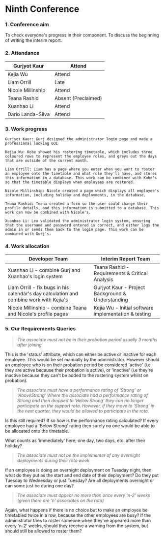# Ninth Conference

### 1. Conference aim

   To check everyone's progress in their component. To discuss the beginning of writing the interim report.

### 2. Attendance

| Gurjyot Kaur      | Attend              |
| ----------------- | ------------------- |
| Kejia Wu          | Attend              |
| Liam Orrill       | Late                |
| Nicole Millinship | Attend              |
| Teana Rashid      | Absent (Preclaimed) |
| Xuanhao Li        | Attend              |
| Dario Landa-Silva | Attend              |

### 3. Work progress

```
Gurjyot Kaur: Gurj designed the administrator login page and made a professional looking GUI 

Kejia Wu: Kobe showed his rostering timetable, which includes three coloured rows to represent the employee roles, and greys out the days that are outside of the current month.

Liam Orrill: Liam has a page where you enter when you want to roster an employee onto the timetable and what role they'll have, and stores this information in a database. This work can be combined with Kobe's so that the timetable displays when employees are rostered. 

Nicole Millinship: Nicole created a page which displays all employee's information, including holiday and deployments, in the database.

Teana Rashid: Teana created a form so the user could change their profile details, and this information is submitted to a database. This work can now be combined with Nicole's.  

Xuanhao Li: Leo validated the administrator login system, ensuring that the username and password entered is correct, and either logs the admin in or sends them back to the login page. This work can be combined with Gurj's.
```

### 4. Work allocation

| Developer Team                                               | Interim Report Team                                  |
| ------------------------------------------------------------ | ---------------------------------------------------- |
| Xuanhao Li - combine Gurj and Xuanhao's login system         | Teana Rashid - Requirements & Critical Analysis      |
| Liam Orrill - fix bugs in his calendar's day calculation and combine work with Kejia's | Gurjyot Kaur - Project Background & Understanding    |
| Nicole Millinship - combine Teana and Nicole's profile pages | Kejia Wu - Initial software implementation & testing |

### 5. Our Requirements Queries

> *The associate must not be in their probation period usually 3 months after joining.* 

This is the 'status' attribute, which can either be active or inactive for each employee. This would be set manually by the administrator.  However should an employee who is on their probation period be considered 'active' (i.e they are active because their probation is active), or 'inactive' (i.e they're inactive because they can't be added to the rostering system whilst on probation). <br>

> *The associate must have a performance rating of ‘Strong’ or ‘AboveStrong’ Where the associate had a performance rating of Strong and then dropped to ‘Below Strong’ they can no longer participate on the support rota. However, if they move to ‘Strong’ in the next quarter, they would be allowed to participate in the rota.*

Is this still required? If so how is the performance rating calculated? If every employee had a 'Below Strong' rating then surely no one would be able to be allocated onto the timetable. <br>

What counts as 'immediately' here; one day, two days, etc. after their holiday? <br>

> *The associate must not be the implementer of any overnight deployments during their rota week*

If an employee is doing an overnight deployment on Tuesday night, then what do they put as the start and end date of their deployment? Do they put Tuesday to Wednesday or just Tuesday? Are all deployments overnight or can some just be during one day? <br>

> *The associate must appear no more than once every ‘n-2’ weeks (given there are ‘n’ associates on the rota)*

Again, what happens if there is no choice but to make an employee be timetabled twice in a row, because the other employees are busy? If the administrator tries to roster someone when they've appeared more than every 'n-2' weeks, should they receive a warning from the system, but should still be allowed to roster them?